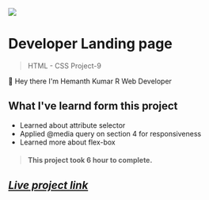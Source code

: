 ![](https://img.shields.io/badge/Live%20Project%209-Developer%20Landing%20Page-brightgreen)

# Developer Landing page

> HTML - CSS Project-9

🙌 Hey there I'm Hemanth Kumar R Web Developer

## What I've learnd form this project

- Learned about attribute selector
- Applied @media query on section 4 for responsiveness
- Learned more about flex-box

> #### This project took 6 hour to complete.

## _[Live project link](https://sunny-bunny-c76252.netlify.app "HTML-CSS_Project-9")_
